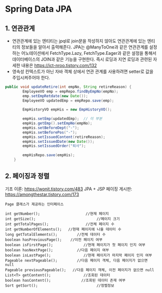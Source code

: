 # Spring Data JPA

## 1. 연관관계 
* 연관관계에 있는 엔티티는 jpql로 join문을 작성하지 않아도 연관관계에 있는 엔티티의 정보들을 알아서 출력해준다. JPA는 @ManyToOne과 같은 연관관계를 설정하는 어노테이션에서 FetchType.Lazy, FetchType.Eager과 같은 설정을 통해서 데이터베이스의 JOIN과 같은 기능을 구현한다. 즉시 로딩과 지연 로딩과 관련된 자세한 내용은 https://ict-nroo.tistory.com/132  
* 영속성 컨텍스트가 아닌 자바 객체 상에서 연관 관계를 사용하려면 setter로 값을 주입시켜주어야 한다. 
```java
public void updateRetire(int empNo, String retireReason) {
		EmployeeVO emp = empRepo.findByEmpNo(empNo);
		emp.setEmpRetdate(new Date());
		EmployeeVO updatedEmp = empRepo.save(emp);
		
		EmpHistoryVO empHis = new EmpHistoryVO();
		
		empHis.setEmp(updatedEmp);  // 이 부분
		empHis.getEmp().setEmpNo(empNo);
		empHis.setBeforeDept("-");
		empHis.setBeforePos("-");
		empHis.setIssuedContent(retireReason);
		empHis.setIssuedDate(new Date());
		empHis.setIssuedOrder("퇴사");
		
		empHisRepo.save(empHis);
	}
```

## 2. 페이징과 정렬
기초 이론: https://wonit.tistory.com/483
JPA + JSP 페이징 게시판: https://amongthestar.tistory.com/173

```
Page 클래스가 제공하는 인터페이스

int getNumber();                     //현재 페이지
int getSize();                            //페이지 크기
int getTotalPages();                 //전체 페이지 수
int getNumberOfElements();   //현재 페이지에 나올 데이터 수
long getTotalElements();         //전체 데이터 수
boolean hasPreviousPage();    //이전 페이지 여부
boolean isFirstPage();              //현재 페이지가 첫 페이지 인지 여부
boolean hasNextPage();           //다음 페이지 여부
boolean isLastPage();               //현재 페이지가 마지막 페이지 인지 여부
Pageable nextPageable();         //다음 페이지 객체, 다음 페이지가 없으면 null
Pageable previousPageable();   //다음 페이지 객체, 이전 페이지가 없으면 null
List<T> getContent();               //조회된 데이터
boolean hasContent();              //조회된 데이터 존재 여부
Sort getSort();                           //정렬정보
```
